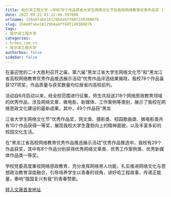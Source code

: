 ```yaml
---
title: 哈尔滨工程大学->学校78个作品获省大学生网络文化节及高校网络教育优秀作品奖 | hrbeu.com.cn
date: 2022-09-22 01:22:00.597800
urlname: 154e8fabe16129b4abff68f149308076
slug: 154e8fabe16129b4abff68f149308076
tags: 
- 哈尔滨工程大学
categories:
- hrbeu.com.cn
- 哈尔滨工程大学
authorbox: false
sidebar: false
---
```

在喜迎党的二十大胜利召开之届，第六届“黑龙江省大学生网络文化节”和“黑龙江省高校网络教育优秀作品推选展示活动”优秀作品评选结果揭晓，我校78个作品喜获127项奖，作品质量与获奖数量均位居省内高校前列。

活动自6月启动以来，经全校范围进行征集，师生共投送218个网络思政教育领域的优秀作品，涉及网络文章、微电影、新媒体、工作案例等类别，展示了我校在网络思政文化建设的最新成果。其中，49个作品获“黑龙
<!--more-->
江省大学生网络文化节”优秀作品奖，网文类、摄影类、校园歌曲类、微电影类共有10个作品获得一等奖，展现我校大学生蓬勃向上的精神面貌，以及丰富多彩的校园文化生活。

在“黑龙江省高校网络教育优秀作品推选展示活动”优秀作品推选中，我校有29个作品获奖，其中有8个作品分别获得优秀网络文章类、优秀工作案例类、优秀新媒体作品类一等奖。

学校党委高度重视网络思政教育，充分发挥网络育人功能，扎实推进网络文化与思想政治教育深度融合，引导培养学生以青春的视角，讲好哈工程故事，传递正能量，奏响“强国复兴有我”的青春赞歌。



[转入文章首发地址](http://gongxue.cn/info/1141/72983.htm)